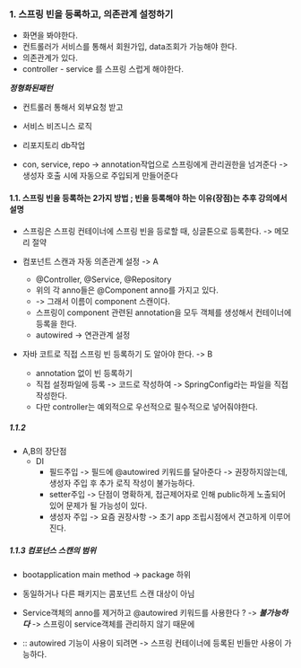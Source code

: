 ### 1. 스프링 빈을 등록하고, 의존관계 설정하기
- 화면을 봐야한다.
- 컨트롤러가 서비스를 통해서 회원가입, data조회가 가능해야 한다.
- 의존관계가 있다.
- controller - service 를 스프링 스럽게 해야한다. 
 

***정형화된패턴***
- 컨트롤러 통해서 외부요청 받고
- 서비스 비즈니스 로직
- 리포지토리 db작업


- con, service, repo -> annotation작업으로 스프링에게 관리권한을 넘겨준다 -> 생성자 호출 시에 자동으로 주입되게 만들어준다

#### 1.1. 스프링 빈을 등록하는 2가지 방법 ; 빈을 등록해야 하는 이유(장점)는 추후 강의에서 설명
- 스프링은 스프링 컨테이너에 스프링 빈을 등로할 때, 싱글톤으로 등록한다. -> 메모리 절약
- 컴포넌트 스캔과 자동 의존관계 설정 -> A
    - @Controller, @Service, @Repository 
    - 위의 각 anno들은 @Component anno를 가지고 있다.
    - -> 그래서 이름이 component 스캔이다.
    - 스프링이 component 관련된 annotation을 모두 객체를 생성해서 컨테이너에 등록을 한다. 
    - autowired -> 연관관계 설정
    
- 자바 코트로 직접 스프링 빈 등록하기 도 알아야 한다. -> B
    - annotation 없이 빈 등록하기
    - 직접 설정파일에 등록 -> 코드로 작성하여 -> SpringConfig라는 파일을 직접 작성한다.
    - 다만 controller는 예외적으로 우선적으로 필수적으로 넣어줘야한다.

##### 1.1.2
- A,B의 장단점
    - DI
        - 필드주입 -> 필드에 @autowired 키워드를 달아준다 -> 권장하지않는데, 생성자 주입 후 추가 로직 작성이 불가능하다.
        - setter주입 -> 단점이 명확하게, 접근제어자로 인해 public하게 노출되어있어 문제가 될 가능성이 있다.
        - 생성자 주입 -> 요즘 권장사항 -> 초기 app 조립시점에서 견고하게 이루어진다.

##### 1.1.3 컴포넌스 스캔의 범위
- bootapplication main method -> package 하위
- 동일하거나 다른 패키지는 콤포넌트 스캔 대상이 아님



- Service객체의 anno를 제거하고 @autowired 키워드를 사용한다 ? -> ***불가능하다*** -> 스프링이 service객체를 관리하지 않기 때문에
- :: autowired 기능이 사용이 되려면 -> 스프링 컨테이너에 등록된 빈들만 사용이 가능하다. 
